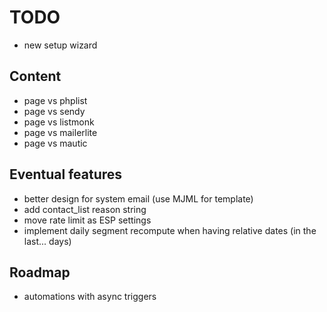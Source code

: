 # TODO

- new setup wizard

## Content

- page vs phplist
- page vs sendy
- page vs listmonk
- page vs mailerlite
- page vs mautic

## Eventual features

- better design for system email (use MJML for template)
- add contact_list reason string
- move rate limit as ESP settings
- implement daily segment recompute when having relative dates (in the last... days)

## Roadmap

- automations with async triggers
